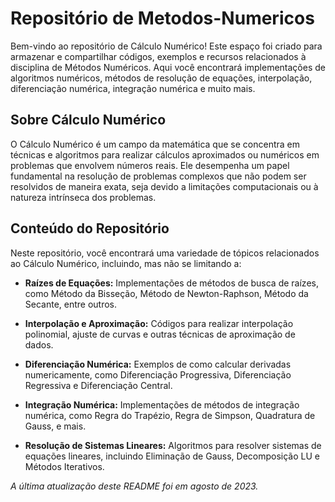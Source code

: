 # Repositório de Metodos-Numericos

Bem-vindo ao repositório de Cálculo Numérico! Este espaço foi criado para armazenar e compartilhar códigos, exemplos e recursos relacionados à disciplina de Métodos Numéricos. Aqui você encontrará implementações de algoritmos numéricos, métodos de resolução de equações, interpolação, diferenciação numérica, integração numérica e muito mais.

## Sobre Cálculo Numérico

O Cálculo Numérico é um campo da matemática que se concentra em técnicas e algoritmos para realizar cálculos aproximados ou numéricos em problemas que envolvem números reais. Ele desempenha um papel fundamental na resolução de problemas complexos que não podem ser resolvidos de maneira exata, seja devido a limitações computacionais ou à natureza intrínseca dos problemas.

## Conteúdo do Repositório

Neste repositório, você encontrará uma variedade de tópicos relacionados ao Cálculo Numérico, incluindo, mas não se limitando a:

- **Raízes de Equações:** Implementações de métodos de busca de raízes, como Método da Bisseção, Método de Newton-Raphson, Método da Secante, entre outros.

- **Interpolação e Aproximação:** Códigos para realizar interpolação polinomial, ajuste de curvas e outras técnicas de aproximação de dados.

- **Diferenciação Numérica:** Exemplos de como calcular derivadas numericamente, como Diferenciação Progressiva, Diferenciação Regressiva e Diferenciação Central.

- **Integração Numérica:** Implementações de métodos de integração numérica, como Regra do Trapézio, Regra de Simpson, Quadratura de Gauss, e mais.

- **Resolução de Sistemas Lineares:** Algoritmos para resolver sistemas de equações lineares, incluindo Eliminação de Gauss, Decomposição LU e Métodos Iterativos.

*A última atualização deste README foi em agosto de 2023.*
